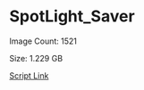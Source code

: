 # SpotLight_Saver

Image Count: 1521

Size: 1.229 GB

[Script Link](https://github.com/liuyal/Archive/blob/master/Python/Utilities/Miscellaneous/spotlight_saver.py)